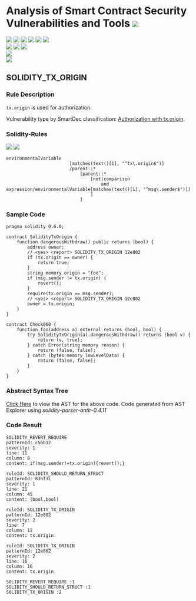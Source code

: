 # Analysis of Smart Contract Security Vulnerabilities and Tools ![](https://img.shields.io/badge/-Live-brightgreen)
![](https://img.shields.io/badge/Batch-UG21CYS-lightgreen) ![](https://img.shields.io/badge/Batch-PG21CYS-green) ![](https://img.shields.io/badge/Batch-UG22CYS-lightgreen) ![](https://img.shields.io/badge/Batch-PG21CYS-green) ![](https://img.shields.io/badge/Batch-PhD-darkgreen) ![](https://img.shields.io/badge/-B_RIG-darkgreen)<br/>   ![](https://img.shields.io/badge/BlockchainCourse-21CY712-green)  ![](https://img.shields.io/badge/-M.Tech_Dissertation-blue) ![](https://img.shields.io/badge/Focus-Smart_Contract_Security-yellow) <br/>
![](https://img.shields.io/badge/Blockchain-Ethereum-blue)   <br/> 
![](https://img.shields.io/badge/Language-Solidity-blue)

## SOLIDITY_TX_ORIGIN
### Rule Description
<p>
    <code>tx.origin</code> is used for authorization.
</p>
<p>
    Vulnerability type by SmartDec classification: <a href="https://github.com/smartdec/classification#authorization">
    Authorization with tx.origin</a>.
</p>

### Solidity-Rules

![](https://img.shields.io/badge/Pattern_ID-12e802-gold) ![](https://img.shields.io/badge/Severity-2-brown) 

```
environmentalVariable
                        [matches(text()[1], "^tx\.origin$")]
                        /parent::*
                            [parent::*
                                [not(comparison
                                    and expression/environmentalVariable[matches(text()[1], "^msg\.sender$")])
                                ]
                            ]
```



### Sample Code

```
pragma solidity 0.6.0;

contract SolidityTxOrigin {
    function dangerousWithdraw() public returns (bool) {
        address owner;
        // <yes> <report> SOLIDITY_TX_ORIGIN 12e802
        if (tx.origin == owner) {
            return true;
        }
        string memory origin = "foo";
        if (msg.sender != tx.origin) {
            revert();
        }
        require(tx.origin == msg.sender);
        // <yes> <report> SOLIDITY_TX_ORIGIN 12e802
        owner = tx.origin;
    }
}

contract Check060 {
    function foo(address a) external returns (bool, bool) {
        try SolidityTxOrigin(a).dangerousWithdraw() returns (bool v) {
            return (v, true);
        } catch Error(string memory reason) {
            return (false, false);
        } catch (bytes memory lowLevelData) {
            return (false, false);
        }
    }
}
```

### Abstract Syntax Tree 

[Click Here](https://astexplorer.net/#/gist/bba45258f7aeb5e4737fb9eeef020abe/7f50557e2fa59533b50dcccab2431dc3b263be3b) to view the AST for the above code. Code generated from AST Explorer using _solidity-parser-antlr-0.4.11_


### Code Result

```
SOLIDITY_REVERT_REQUIRE
patternId: c56b12
severity: 1
line: 11
column: 8
content: if(msg.sender!=tx.origin){revert();}

ruleId: SOLIDITY_SHOULD_RETURN_STRUCT
patternId: 83hf3l
severity: 1
line: 21
column: 45
content: (bool,bool)

ruleId: SOLIDITY_TX_ORIGIN
patternId: 12e802
severity: 2
line: 7
column: 12
content: tx.origin

ruleId: SOLIDITY_TX_ORIGIN
patternId: 12e802
severity: 2
line: 16
column: 16
content: tx.origin

SOLIDITY_REVERT_REQUIRE :1
SOLIDITY_SHOULD_RETURN_STRUCT :1
SOLIDITY_TX_ORIGIN :2

```

